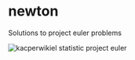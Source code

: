 # newton
Solutions to project euler problems


![kacperwikiel statistic project euler](https://projecteuler.net/profile/kacperwikiel.png)
